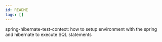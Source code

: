 ```yaml
---
id: README
tags: []
---
```

spring-hibernate-test-context: how to setup environment with the spring and hibernate to execute SQL statements